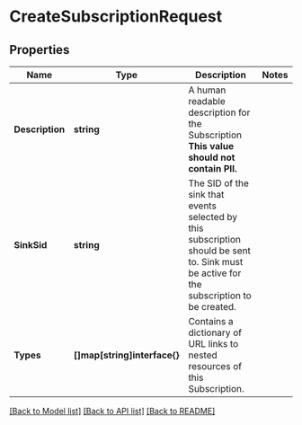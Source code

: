 # CreateSubscriptionRequest

## Properties

Name | Type | Description | Notes
------------ | ------------- | ------------- | -------------
**Description** | **string** | A human readable description for the Subscription **This value should not contain PII.** | 
**SinkSid** | **string** | The SID of the sink that events selected by this subscription should be sent to. Sink must be active for the subscription to be created. | 
**Types** | **[]map[string]interface{}** | Contains a dictionary of URL links to nested resources of this Subscription. | 

[[Back to Model list]](../README.md#documentation-for-models) [[Back to API list]](../README.md#documentation-for-api-endpoints) [[Back to README]](../README.md)


